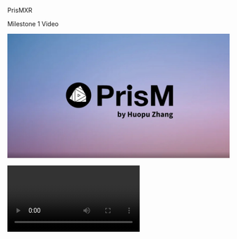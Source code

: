 PrisMXR

Milestone 1 Video

[![Watch the video](intro.png)](https://youtu.be/mV-2-OsntVg?si=93DjrlTAVsDA7qnf)

<video src="https://youtu.be/mV-2-OsntVg?si=93DjrlTAVsDA7qnf" width="300" />